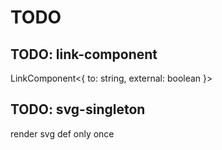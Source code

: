 # TODO

## TODO: link-component
LinkComponent<{ to: string, external: boolean }>

## TODO: svg-singleton
render svg def only once
